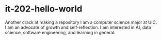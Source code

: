 # it-202-hello-world
Another crack at making a repository
I am a computer science major at UIC. I am an advocate of growth and self-reflection. I am interested in AI, data science, software engineering, and learning in general.
